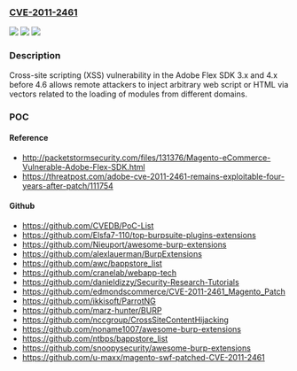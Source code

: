### [CVE-2011-2461](https://cve.mitre.org/cgi-bin/cvename.cgi?name=CVE-2011-2461)
![](https://img.shields.io/static/v1?label=Product&message=n%2Fa&color=blue)
![](https://img.shields.io/static/v1?label=Version&message=n%2Fa&color=blue)
![](https://img.shields.io/static/v1?label=Vulnerability&message=n%2Fa&color=brighgreen)

### Description

Cross-site scripting (XSS) vulnerability in the Adobe Flex SDK 3.x and 4.x before 4.6 allows remote attackers to inject arbitrary web script or HTML via vectors related to the loading of modules from different domains.

### POC

#### Reference
- http://packetstormsecurity.com/files/131376/Magento-eCommerce-Vulnerable-Adobe-Flex-SDK.html
- https://threatpost.com/adobe-cve-2011-2461-remains-exploitable-four-years-after-patch/111754

#### Github
- https://github.com/CVEDB/PoC-List
- https://github.com/Elsfa7-110/top-burpsuite-plugins-extensions
- https://github.com/Nieuport/awesome-burp-extensions
- https://github.com/alexlauerman/BurpExtensions
- https://github.com/awc/bappstore_list
- https://github.com/cranelab/webapp-tech
- https://github.com/danieldizzy/Security-Research-Tutorials
- https://github.com/edmondscommerce/CVE-2011-2461_Magento_Patch
- https://github.com/ikkisoft/ParrotNG
- https://github.com/marz-hunter/BURP
- https://github.com/nccgroup/CrossSiteContentHijacking
- https://github.com/noname1007/awesome-burp-extensions
- https://github.com/ntbps/bappstore_list
- https://github.com/snoopysecurity/awesome-burp-extensions
- https://github.com/u-maxx/magento-swf-patched-CVE-2011-2461

